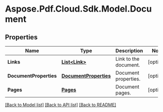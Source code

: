# Aspose.Pdf.Cloud.Sdk.Model.Document
## Properties

Name | Type | Description | Notes
------------ | ------------- | ------------- | -------------
**Links** | [**List&lt;Link&gt;**](Link.md) | Link to the document. | [optional] 
**DocumentProperties** | [**DocumentProperties**](DocumentProperties.md) | Document properties. | [optional] 
**Pages** | [**Pages**](Pages.md) | Document pages. | [optional] 

[[Back to Model list]](../README.md#documentation-for-models) [[Back to API list]](../README.md#documentation-for-api-endpoints) [[Back to README]](../README.md)

